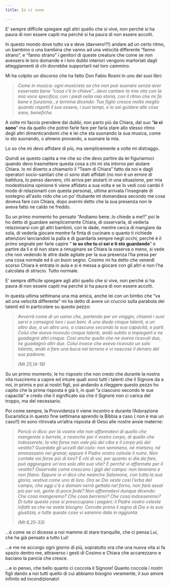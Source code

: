 ```yaml
---
title: Io ci sono

---
```

E’ sempre difficile spiegare agli altri quello che si vive, non perché si ha paura di non essere capiti ma perché si ha paura di non essere accolti.

In questo mondo dove tutto va e deve (davvero!?!) andare ad un certo ritmo, un bambino o una bambina che vanno ad una velocità differente “fanno strano”, e “fanno strano” i genitori di queste creature che come se non avessero le loro domande e i loro dubbi interiori vengono martoriati dagli atteggiamenti di chi dovrebbe supportarli nel loro cammino.

Mi ha colpito un discorso che ha fatto Don Fabio Rosini in uno dei suoi libri:

> _Come in musica: ogni musicista sa che non può suonare senza aver osservato bene “cosa c’è in chiave”…devo cantare la mia vita con la mia voce specifica, con i piedi nella mia storia, con il ritmo che mi fa bene e funziona…e termina dicendo: Tuo figlio cresce molto meglio quando rispetti il suo essere, i suoi tempi, e lo sai guidare alle cose sane, benefiche._

A volte mi faccio prendere dai dubbi, non parto più da Chiara, dal suo “**io ci sono**” ma da quello che potrei farle fare per farla stare allo stesso ritmo degli altri dimenticandomi che è lei che sta suonando la sua musica, come io sto suonando, o almeno provando, a suonare la mia.

Lo so che mi devo affidare di più, ma semplicemente a volte mi distraggo.

Quindi se questo capita a me che so che devo partire da lei figuriamoci quando devo trasmettere questa cosa a chi mi sta intorno per aiutare Chiara. Io mi diverto a chiamarlo il “Team di Chiara” fatto da noi e dagli operatori socio-sanitari che ci sono stati affidati (no non è un errore di battitura, lo penso davvero, chi arriva per aiutarti in una situazione, per mia modestissima opinione ti viene affidato a sua volta e se lo vedi così cambi il modo di relazionarti con questa persona), ultima arrivata l’insegnate di sostegno all'asilo nido che un po’ titubante mi domandava secondo me cosa doveva fare con Chiara, dopo avermi detto che la sua presenza non le aveva fatto ne caldo ne freddo.

Su un primo momento ho pensato “Andiamo bene..lo chiede a me!!” poi le ho detto di guardare semplicemente Chiara, di osservarla, di vederla relazionarsi con gli altri bambini, con le dade, mentre cerca di mangiare da sola, di vederla giocare mentre fa finta di cucinare o quanto ti richiede attenzioni lanciandoti la palla e di guardarla sempre negli occhi, perché è il primo segnale per farle capire “ **io so che tu ci sei e ti sto guardando**” e partire da li e di non stare a rimuginare se Chiara la osserva o meno, si vede che non vedendo le altre dade agitate per la sua presenza l’ha presa per una cosa normale ed è un buon segno. Cosimo mi ha detto che venerdì scorso Chiara è entrata in aula e si è messa a giocare con gli altri e non l’ha calcolata di striscio. Tutto normale.

E’ sempre difficile spiegare agli altri quello che si vive, non perché si ha paura di non essere capiti ma perché si ha paura di non essere accolti.

In questa ultima settimana una mia amica, anche lei con un bimbo che “va ad una velocità differente” mi ha detto di avere un cruccio sulla parabola dei talenti ed in particolare su questo pezzo:

> _Avverrà come di un uomo che, partendo per un viaggio, chiamò i suoi servi e consegnò loro i suoi beni. A uno diede cinque talenti, a un altro due, a un altro uno, a ciascuno secondo la sua capacità, e partì. Colui che aveva ricevuto cinque talenti, andò subito a impiegarli e ne guadagnò altri cinque. Così anche quello che ne aveva ricevuti due, ne guadagnò altri due. Colui invece che aveva ricevuto un solo talento, andò a fare una buca nel terreno e vi nascose il denaro del suo padrone._ 
>
> _(Mt 25,14-18)_

Su un primo momento, le ho risposto che non credo che durante la nostra vita riusciremo a capire ed intuire quali sono tutti i talenti che il Signore da a noi, in primis e poi ai nostri figli, poi andando a rileggere questo pezzo ho capito che la prima risposta è già li, in quel “a ciascuno secondo le sue capacità” e credo che il significato sia che il Signore non ci carica del troppo, ma del necessario.

Poi come sempre, la Provvidenza ti viene incontro e durante l’Adorazione Eucaristica in questo fine settimana aprendo la Bibbia a caso ( non è mai un caso!!) mi sono ritrovata un’altra risposta di Gesù alle nostre ansie materne:

> _Perciò vi dico: per la vostra vita non affannatevi di quello che mangerete o berrete, e neanche per il vostro corpo, di quello che indosserete; la vita forse non vale più del cibo e il corpo più del vestito? Guardate gli uccelli del cielo: non seminano, né mietono, né ammassano nei granai; eppure il Padre vostro celeste li nutre. Non contate voi forse più di loro? E chi di voi, per quanto si dia da fare, può aggiungere un'ora sola alla sua vita? E perché vi affannate per il vestito? Osservate come crescono i gigli del campo: non lavorano e non filano. Eppure io vi dico che neanche Salomone, con tutta la sua gloria, vestiva come uno di loro. Ora se Dio veste così l'erba del campo, che oggi c'è e domani verrà gettata nel forno, non farà assai più per voi, gente di poca fede? Non affannatevi dunque dicendo: Che cosa mangeremo? Che cosa berremo? Che cosa indosseremo? Di tutte queste cose si preoccupano i pagani; il Padre vostro celeste infatti sa che ne avete bisogno. Cercate prima il regno di Dio e la sua giustizia, e tutte queste cose vi saranno date in aggiunta._
>
> _(Mt 6,25-33)_

...è come se ci dicesse a noi mamme di stare tranquille, che ci pensa Lui, che ha già pensato a tutto Lui!

...e me ne accorgo ogni giorno di più, sopratutto ora che una nuova vita si fa spazio dentro me, attraverso i gesti di Cosimo e Chiara che accarezzano e baciano la pancia che cresce.

...e io penso, che bello quanto ci coccola il Signore! Quanto coccola i nostri figli dando a noi tutti quello di cui abbiamo bisogno veramente, il suo amore infinito ed incondizionato!